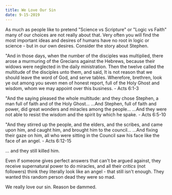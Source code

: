 ```yaml
---
title: We Love Our Sin
date: 9-15-2019
---
```


As much as people like to pretend "Science vs Scripture" or "Logic vs Faith" many of our choices are not really about that. Very often you will find the most important ideas and desires of humans have no root in logic or science - but in our own desires. Consider the story about Stephen.

"And in those days, when the number of the disciples was multiplied, there arose a murmuring of the Grecians against the Hebrews, because their widows were neglected in the daily ministration. Then the twelve called the multitude of the disciples unto them, and said, It is not reason that we should leave the word of God, and serve tables. Wherefore, brethren, look ye out among you seven men of honest report, full of the Holy Ghost and wisdom, whom we may appoint over this business. - Acts 6:1-3

"And the saying pleased the whole multitude: and they chose Stephen, a man full of faith and of the Holy Ghost... ...And Stephen, full of faith and power, did great wonders and miracles among the people... ...And they were not able to resist the wisdom and the spirit by which he spake. - Acts 6:5-10

"And they stirred up the people, and the elders, and the scribes, and came upon him, and caught him, and brought him to the council... ...And fixing their gaze on him, all who were sitting in the Council saw his face like the face of an angel. - Acts 6:12-15

... and they still killed him.

Even if someone gives perfect answers that can't be argued against, they receive supernatural power to do miracles, and all their *critics* (not followers) think they literally look like an angel - that still isn't enough. They wanted this random person dead they were so mad.

We really love our sin. Reason be dammed.
